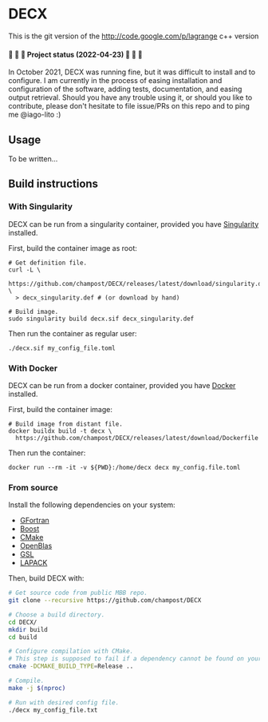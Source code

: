 # DECX

This is the git version of the http://code.google.com/p/lagrange c++ version

#### 🚧 🚧 🚧 Project status (2022-04-23) 🚧 🚧 🚧

In October 2021, DECX was running fine,
but it was difficult to install and to configure.
I am currently in the process
of easing installation and configuration of the software,
adding tests, documentation, and easing output retrieval.
Should you have any trouble using it,
or should you like to contribute,
please don't hesitate to file issue/PRs on this repo
and to ping me @iago-lito :)

## Usage

To be written...

## Build instructions

### With Singularity

DECX can be run from a singularity container,
provided you have [Singularity] installed.

First, build the container image as root:
```
# Get definition file.
curl -L \
  https://github.com/champost/DECX/releases/latest/download/singularity.def \
  > decx_singularity.def # (or download by hand)

# Build image.
sudo singularity build decx.sif decx_singularity.def
```

Then run the container as regular user:
```
./decx.sif my_config_file.toml
```

[Singularity]: https://sylabs.io/

### With Docker

DECX can be run from a docker container,
provided you have [Docker] installed.

First, build the container image:
```
# Build image from distant file.
docker buildx build -t decx \
  https://github.com/champost/DECX/releases/latest/download/Dockerfile
```

Then run the container:
```
docker run --rm -it -v ${PWD}:/home/decx decx my_config.file.toml
```

[Docker]: https://www.docker.com/


### From source

Install the following dependencies on your system:
- [GFortran]
- [Boost]
- [CMake]
- [OpenBlas]
- [GSL]
- [LAPACK]

[gfortran]: https://gcc.gnu.org/wiki/GFortran
[boost]: https://www.boost.org/
[CMake]: https://cmake.org/
[OpenBlas]: https://www.openblas.net/
[gsl]: https://www.gnu.org/software/gsl/
[LAPACK]: http://www.netlib.org/lapack/

Then, build DECX with:

```bash
# Get source code from public MBB repo.
git clone --recursive https://github.com/champost/DECX

# Choose a build directory.
cd DECX/
mkdir build
cd build

# Configure compilation with CMake.
# This step is supposed to fail if a dependency cannot be found on your system.
cmake -DCMAKE_BUILD_TYPE=Release ..

# Compile.
make -j $(nproc)

# Run with desired config file.
./decx my_config_file.txt
```
